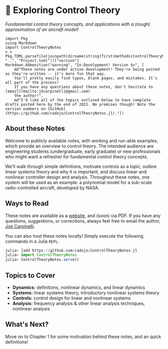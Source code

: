 # 🎢 Exploring Control Theory
_Fundamental control theory concepts, and applications with a (rough) approximation of an aircraft model!_

```@eval
import Pkg
using Markdown
import ControlTheoryNotes
v = Pkg.TOML.parsefile(joinpath(dirname(string(first(methods(ControlTheoryNotes.eval)).file)), "..", "Project.toml"))["version"]
Markdown.Admonition("warning", "In-Development! Version $v", [
    md"These notes are under active development! They're being posted as they're written -- it's more fun that way.
    You'll pretty easily find typos, blank pages, and mistakes. It's all part of the process!
    If you have any questions about these notes, don't hesitate to [email](mailto:jdcarpinelli@gmail.com)
    the author!",
    md"I'd like all of the topics outlined below to have complete drafts posted here by the end of 2021. No promises though! Note the version numbers on [GitHub](https://github.com/cadojo/ControlTheoryNotes.jl)."])
```

## About these Notes
Welcome to publicly available notes, with working and run-able examples, which 
provide an overview to control theory. The intended audience are engineering students 
(undergraduate, early graduate) or new professionals who might want a refresher 
for fundamental control theory concepts. 

We'll walk through simple definitions, motivate controls as a topic, 
outline linear systems theory and why it is important, and 
discuss linear and nonlinear controller design and analysis. 
Throughout these notes, one system will be used as an example: a polynomial 
model for a sub-scale radio-controlled aircraft, developed by NASA. 

## Ways to Read
These notes are available as a [website](https://jcarpinelli.dev/ControlTheoryNotes.jl/stable), and (soon) via PDF. 
If you have any questions, suggestions, or corrections, always feel free to email the author, [Joe Carpinelli](mailto:jdcarpinelli@gmail.com).

You can also host these notes locally! Simply execute the following commands in a Julia `REPL`.
```julia
julia> ]add https://github.com/cadojo/ControlTheoryNotes.jl
julia> import ControlTheoryNotes
julia> ControlTheoryNotes.serve()
```

## Topics to Cover
* __Dynamics:__ definitions, nonlinear dynamics, and linear dynamics
* __Systems:__ linear systems theory, introductory nonlinear systems theory
* __Controls:__ control design for linear and nonlinear systems
* __Analysis:__ frequency analysis & other linear analysis techniques, nonlinear analysis

## What's Next?
Move on to Chapter 1 for some motivation behind these notes, and an quick definitions!